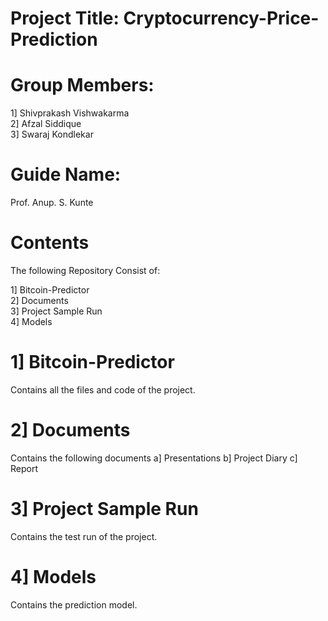  # Project Title: Cryptocurrency-Price-Prediction

# Group Members:


1] Shivprakash Vishwakarma\
2] Afzal Siddique\
3] Swaraj Kondlekar
               
 

# Guide Name: 

Prof. Anup. S. Kunte


# Contents

The following Repository Consist of:


1] Bitcoin-Predictor\
2] Documents\
3] Project Sample Run\
4] Models

# 1] Bitcoin-Predictor
Contains all the files and code of the project.

# 2] Documents

Contains the following documents
a] Presentations
b] Project Diary
c] Report

# 3] Project Sample Run
Contains the test run of the project.

# 4] Models
Contains the prediction model.

